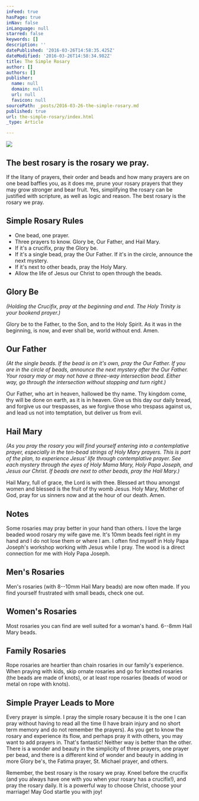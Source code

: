 ```yaml
---
inFeed: true
hasPage: true
inNav: false
inLanguage: null
starred: false
keywords: []
description: ''
datePublished: '2016-03-26T14:58:35.425Z'
dateModified: '2016-03-26T14:58:34.982Z'
title: The Simple Rosary
author: []
authors: []
publisher:
  name: null
  domain: null
  url: null
  favicon: null
sourcePath: _posts/2016-03-26-the-simple-rosary.md
published: true
url: the-simple-rosary/index.html
_type: Article

---
```

![](https://the-grid-user-content.s3-us-west-2.amazonaws.com/4164f96f-ad69-42fd-9c0b-1b81d8516ac1.jpg)

## The best rosary is the rosary we pray.

If the litany of prayers, their order and beads and how many prayers are on one bead baffles you, as it does me, prune your rosary prayers that they may grow stronger and bear fruit. Yes, simplifying the rosary can be justified with scripture, as well as logic and reason. The best rosary is the rosary we pray.

## Simple Rosary Rules

* One bead, one prayer.
* Three prayers to know. Glory be, Our Father, and Hail Mary. 
* If it's a crucifix, pray the Glory be.
* If it's a single bead, pray the Our Father. If it's in the circle, announce the next mystery.
* If it's next to other beads, pray the Holy Mary.
* Allow the life of Jesus our Christ to open through the beads.

## Glory Be

_(Holding the Crucifix, pray at the beginning and end. The Holy Trinity is your bookend prayer.)_

Glory be to the Father, to the Son, and to the Holy Spirit. As it was in the beginning, is now, and ever shall be, world without end. Amen.

## Our Father

_(At the single beads. If the bead is on it's own, pray the Our Father. If you are in the circle of beads, announce the next mystery after the Our Father. Your rosary may or may not have a three-way intersection bead. Either way, go through the intersection without stopping and turn right.)_

Our Father, who art in heaven, hallowed be thy name. Thy kingdom come, thy will be done on earth, as it is in heaven. Give us this day our daily bread, and forgive us our trespasses, as we forgive those who trespass against us, and lead us not into temptation, but deliver us from evil.

## Hail Mary

_(As you pray the rosary you will find yourself entering into a contemplative prayer, especially in the ten-bead strings of Holy Mary prayers. This is part of the plan, to experience Jesus' life through contemplative prayer. See each mystery through the eyes of Holy Mama Mary, Holy Papa Joseph, and Jesus our Christ. If beads are next to other beads, pray the Hail Mary.)_

Hail Mary, full of grace, the Lord is with thee. Blessed art thou amongst women and blessed is the fruit of thy womb Jesus. Holy Mary, Mother of God, pray for us sinners now and at the hour of our death. Amen.

## Notes

Some rosaries may pray better in your hand than others. I love the large beaded wood rosary my wife gave me. It's 10mm beads feel right in my hand and I do not lose them or where I am. I often find myself in Holy Papa Joseph's workshop working with Jesus while I pray. The wood is a direct connection for me with Holy Papa Joseph.

## Men's Rosaries

Men's rosaries (with 8--10mm Hail Mary beads) are now often made. If you find yourself frustrated with small beads, check one out.

## Women's Rosaries

Most rosaries you can find are well suited for a woman's hand. 6--8mm Hail Mary beads.

## Family Rosaries

Rope rosaries are heartier than chain rosaries in our family's experience. When praying with kids, skip ornate rosaries and go for knotted rosaries (the beads are made of knots), or at least rope rosaries (beads of wood or metal on rope with knots).

## Simple Prayer Leads to More

Every prayer is simple. I pray the simple rosary because it is the one I can pray without having to read all the time (I have brain injury and no short term memory and do not remember the prayers). As you get to know the rosary and experience its flow, and perhaps pray it with others, you may want to add prayers in. That's fantastic! Neither way is better than the other. There is a wonder and beauty in the simplicity of three prayers, one prayer per bead, and there is a different kind of wonder and beauty in adding in more Glory be's, the Fatima prayer, St. Michael prayer, and others.

Remember, the best rosary is the rosary we pray. Kneel before the crucifix (and you always have one with you when your rosary has a crucifix!), and pray the rosary daily. It is a powerful way to choose Christ, choose your marriage! May God startle you with joy!